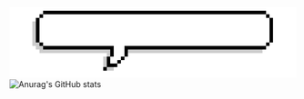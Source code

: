 ![](https://github.com/Coolshanlan/Coolshanlan/blob/main/Image/Introduction.gif?raw=true)
![Anurag's GitHub stats](https://github-readme-stats.vercel.app/api?username=Coolshan&show_icons=true&theme=radical)
